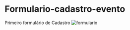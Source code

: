 # Formulario-cadastro-evento
Primeiro formulário de Cadastro 
<img src="/docs/read.png" alt="formulario"/>
